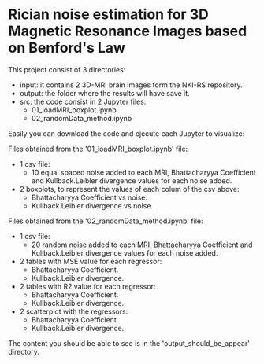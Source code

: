 # Rician noise estimation for 3D Magnetic Resonance Images based on Benford's Law

This project consist of 3 directories:
- input: it contains 2 3D-MRI brain images form the NKI-RS repository.
- output: the folder where the results will have save it.
- src: the code consist in 2 Jupyter files:
    -   01_loadMRI_boxplot.ipynb
    -   02_randomData_method.ipynb

Easily you can download the code and ejecute each Jupyter to visualize:

Files obtained from the '01_loadMRI_boxplot.ipynb' file:
- 1 csv file:
    - 10 equal spaced noise added to each MRI, Bhattacharyya Coefficient and Kullback.Leibler divergence values for each noise added.
- 2 boxplots, to represent the values of each colum of the csv above:
    - Bhattacharyya Coefficient vs noise.
    - Kullback.Leibler divergence vs noise.
    
Files obtained from the '02_randomData_method.ipynb' file:
- 1 csv file:
    - 20 random noise added to each MRI, Bhattacharyya Coefficient and Kullback.Leibler divergence values for each noise added.
- 2 tables with MSE value for each regressor:
    - Bhattacharyya Coefficient.
    - Kullback.Leibler divergence.
- 2 tables with R2 value for each regressor:
    - Bhattacharyya Coefficient.
    - Kullback.Leibler divergence.
- 2 scatterplot with the regressors:
    - Bhattacharyya Coefficient.
    - Kullback.Leibler divergence.

The content you should be able to see is in the 'output_should_be_appear' directory.

